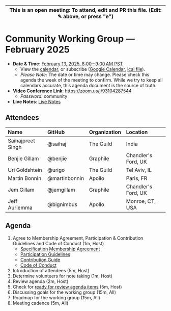 | This is an open meeting: To attend, edit and PR this file. (Edit: ✎ above, or press "e") |
| ---------------------------------------------------------------------------------------- |

# Community Working Group — February 2025

- **Date & Time**:
  [February 13, 2025, 8:00 – 9:00 AM PST](https://www.timeanddate.com/worldclock/converter.html?iso=20250213T160000&p1=224&p2=179&p3=136&p4=268&p5=367&p6=438&p7=248&p8=240)
  - View the [calendar][], or subscribe ([Google Calendar][], [ical file][]).
  - _Please Note:_ The date or time may change. Please check this agenda the
    week of the meeting to confirm. While we try to keep all calendars accurate,
    this agenda document is the source of truth.
- **Video Conference Link**: https://zoom.us/j/93104287544
  - _Password:_ community
- **Live Notes**: [Live Notes][]

[calendar]:
  https://calendar.google.com/calendar/embed?src=linuxfoundation.org_ik79t9uuj2p32i3r203dgv5mo8%40group.calendar.google.com
[google calendar]:
  https://calendar.google.com/calendar?cid=bGludXhmb3VuZGF0aW9uLm9yZ19pazc5dDl1dWoycDMyaTNyMjAzZGd2NW1vOEBncm91cC5jYWxlbmRhci5nb29nbGUuY29t
[ical file]:
  https://calendar.google.com/calendar/ical/linuxfoundation.org_ik79t9uuj2p32i3r203dgv5mo8%40group.calendar.google.com/public/basic.ics
[live notes]:
  https://docs.google.com/document/d/1Rc7Lku5rQlqFu65PosBXSWWrPXw5zQmYWVWjiTg0qZA/edit?usp=sharing

## Attendees

<!-- prettier-ignore -->
| Name               | GitHub        | Organization       | Location              |
| :----------------- | :------------ | :----------------- | :-------------------- |
| Saihajpreet Singh  | @saihaj       | The Guild          | India                 |
| Benjie Gillam      | @benjie       | Graphile           | Chandler's Ford, UK   |
| Uri Goldshtein     | @urigo        | The Guild          | Tel Aviv, IL          |
| Martin Bonnin      | @martinbonnin | Apollo             | Paris, FR             |
| Jem Gillam         | @jemgillam    | Graphile           | Chandler's Ford, UK   |
| Jeff Auriemma      | @bignimbus    | Apollo             | Monroe, CT, USA       |

## Agenda

1. Agree to Membership Agreement, Participation & Contribution Guidelines and
   Code of Conduct (1m, Host)
   - [Specification Membership Agreement](https://github.com/graphql/foundation)
   - [Participation Guidelines](https://github.com/graphql/graphql-wg#participation-guidelines)
   - [Contribution Guide](https://github.com/graphql/graphql-spec/blob/main/CONTRIBUTING.md)
   - [Code of Conduct](https://github.com/graphql/foundation/blob/master/CODE-OF-CONDUCT.md)
1. Introduction of attendees (5m, Host)
1. Determine volunteers for note taking (1m, Host)
1. Review agenda (2m, Host)
1. Check for
   [ready for review agenda items](https://github.com/graphql/community-wg/issues?q=is%3Aissue+is%3Aopen+label%3A%22Ready+for+review+%F0%9F%99%8C%22+sort%3Aupdated-desc)
   (5m, Host)
1. Discussing goals for the working group (15m, All)
1. Roadmap for the working group (15m, All)
1. Meeting cadence (5m, All)

